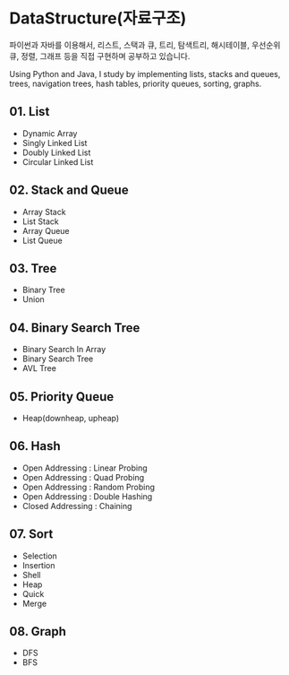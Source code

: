 # DataStructure(자료구조)
파이썬과 자바를 이용해서, 리스트, 스택과 큐, 트리, 탐색트리, 해시테이블, 우선순위 큐, 정렬, 그래프 등을 직접 구현하며 공부하고 있습니다.

Using Python and Java, I study by implementing lists, stacks and queues, trees, navigation trees, hash tables, priority queues, sorting, graphs.

## 01. List
- Dynamic Array
- Singly Linked List
- Doubly Linked List
- Circular Linked List

## 02. Stack and Queue
- Array Stack
- List Stack
- Array Queue
- List Queue

## 03. Tree
- Binary Tree
- Union

## 04. Binary Search Tree
- Binary Search In Array
- Binary Search Tree
- AVL Tree
## 05. Priority Queue
- Heap(downheap, upheap)

## 06. Hash
- Open Addressing : Linear Probing
- Open Addressing : Quad Probing
- Open Addressing : Random Probing
- Open Addressing : Double Hashing
- Closed Addressing : Chaining

## 07. Sort
- Selection
- Insertion
- Shell
- Heap
- Quick
- Merge

## 08. Graph
- DFS
- BFS
